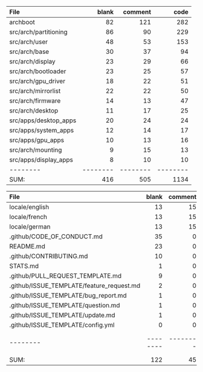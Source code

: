 File|blank|comment|code
:-------|-------:|-------:|-------:
archboot|82|121|282
src/arch/partitioning|86|90|229
src/arch/user|48|53|153
src/arch/base|30|37|94
src/arch/display|23|29|66
src/arch/bootloader|23|25|57
src/arch/gpu_driver|18|22|51
src/arch/mirrorlist|22|22|50
src/arch/firmware|14|13|47
src/arch/desktop|11|17|25
src/apps/desktop_apps|20|24|24
src/apps/system_apps|12|14|17
src/apps/gpu_apps|10|13|16
src/arch/mounting|9|15|13
src/apps/display_apps|8|10|10
--------|--------|--------|--------
SUM:|416|505|1134

File|blank|comment|code
:-------|-------:|-------:|-------:
locale/english|13|15|130
locale/french|13|15|130
locale/german|13|15|130
.github/CODE_OF_CONDUCT.md|35|0|49
README.md|23|0|44
.github/CONTRIBUTING.md|10|0|29
STATS.md|1|0|29
.github/PULL_REQUEST_TEMPLATE.md|9|0|20
.github/ISSUE_TEMPLATE/feature_request.md|2|0|9
.github/ISSUE_TEMPLATE/bug_report.md|1|0|8
.github/ISSUE_TEMPLATE/question.md|1|0|8
.github/ISSUE_TEMPLATE/update.md|1|0|8
.github/ISSUE_TEMPLATE/config.yml|0|0|1
--------|--------|--------|--------
SUM:|122|45|595
